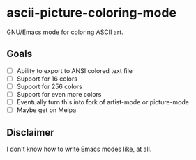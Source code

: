 # ascii-picture-coloring-mode

GNU/Emacs mode for coloring ASCII art. 

## Goals

- [ ] Ability to export to ANSI colored text file
- [ ] Support for 16 colors
- [ ] Support for 256 colors
- [ ] Support for even more colors
- [ ] Eventually turn this into fork of artist-mode or picture-mode
- [ ] Maybe get on Melpa

## Disclaimer

I don't know how to write Emacs modes like, at all.
